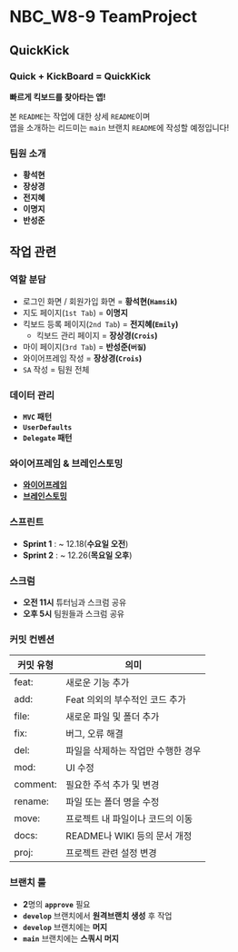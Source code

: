 # NBC_W8-9 TeamProject

## QuickKick

### Quick + KickBoard = QuickKick
**빠르게 킥보드를 찾아타는 앱!**

본 `README`는 작업에 대한 상세 `README`이며   
앱을 소개하는 리드미는 `main` 브랜치 `README`에 작성할 예정입니다!

### 팀원 소개
- **황석현**
- **장상경**
- **전지혜**
- **이명지**
- **반성준**

## 작업 관련

### 역할 분담
- 로그인 화면 / 회원가입 화면 = **황석현(`Hamsik`)**
- 지도 페이지(`1st Tab`) = **이명지**
- 킥보드 등록 페이지(`2nd Tab`) = **전지혜(`Emily`)**
    - 킥보드 관리 페이지 = **장상경(`Crois`)**
- 마이 페이지(`3rd Tab`) = **반성준(`버질`)**
- 와이어프레임 작성 = **장상경(`Crois`)**
- `SA` 작성 = 팀원 전체

### 데이터 관리
- **`MVC` 패턴**
- **`UserDefaults`**
- **`Delegate` 패턴**

### 와이어프레임 & 브레인스토밍
- **[와이어프레임](https://www.figma.com/design/JTTqG16POU5bwqaHtHvPcT/NBC_8-9_Design?node-id=0-1&t=x16GFIJlzrqpyz03-1)**
- **[브레인스토밍](https://www.figma.com/board/QEBn7ce3IFbRMrLfYlQJXD/NBC_8-9_Figjam?node-id=0-1&t=9y1MCvMFogiRjEb4-1)**

### 스프린트
- **Sprint 1** : ~ 12.18(**수요일 오전**)
- **Sprint 2** : ~ 12.26(**목요일 오후**)

### 스크럼
- **오전 11시** 튜터님과 스크럼 공유
- **오후 5시** 팀원들과 스크럼 공유

### 커밋 컨벤션
| 커밋 유형 | 의미 |
| --- | --- |
| feat: | 새로운 기능  추가 |
| add: | Feat 의외의 부수적인 코드 추가 |
| file: | 새로운 파일 및 폴더 추가 |
| fix: | 버그, 오류 해결 |
| del: | 파일을 삭제하는 작업만 수행한 경우 |
| mod: | UI 수정 |
| comment: | 필요한 주석 추가 및 변경 |
| rename: | 파일 또는 폴더 명을 수정 |
| move:  | 프로젝트 내 파일이나 코드의 이동 |
| docs:  | README나 WIKI 등의 문서 개정 |
| proj: | 프로젝트 관련 설정 변경 |

### 브랜치 룰
 - **2**명의 **`approve`** 필요
- **`develop`** 브랜치에서 **원격브랜치 생성** 후 작업
- **`develop`** 브랜치에는 **머지**
 - **`main`** 브랜치에는 **스쿼시 머지**
